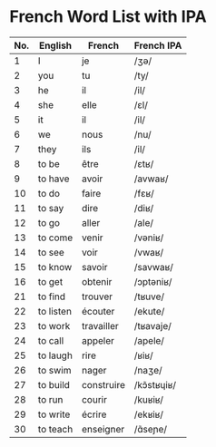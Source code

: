 # French Word List with IPA

| No. | English | French | French IPA |
|-----|---------|--------|-------------|
| 1   | I       | je     | /ʒə/        |
| 2   | you     | tu     | /ty/        |
| 3   | he      | il     | /il/        |
| 4   | she     | elle   | /ɛl/       |
| 5   | it      | il     | /il/        |
| 6   | we      | nous   | /nu/       |
| 7   | they    | ils    | /il/        |
| 8   | to be   | être   | /ɛtʁ/       |
| 9   | to have | avoir  | /avwaʁ/     |
| 10  | to do   | faire  | /fɛʁ/       |
| 11  | to say  | dire    | /diʁ/      |
| 12  | to go   | aller   | /ale/      |
| 13  | to come | venir   | /vəniʁ/    |
| 14  | to see  | voir    | /vwaʁ/     |
| 15  | to know | savoir  | /savwaʁ/   |
| 16  | to get  | obtenir | /ɔptəniʁ/  |
| 21  | to find | trouver | /tʁuve/ |
| 22  | to listen | écouter | /ekute/ |
| 23  | to work | travailler | /tʁavaje/ |
| 24  | to call | appeler | /apele/ |
| 25  | to laugh | rire | /ʁiʁ/ |
| 26  | to swim | nager | /naʒe/ |
| 27  | to build | construire | /kɔ̃stʁɥiʁ/ |
| 28  | to run | courir | /kuʁiʁ/ |
| 29  | to write | écrire | /ekʁiʁ/ |
| 30  | to teach | enseigner | /ɑ̃seɲe/ |
